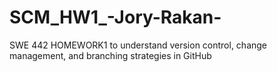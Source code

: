 # SCM_HW1_-Jory-Rakan-
SWE 442 HOMEWORK1 
to understand version control, change management, and branching strategies in GitHub
